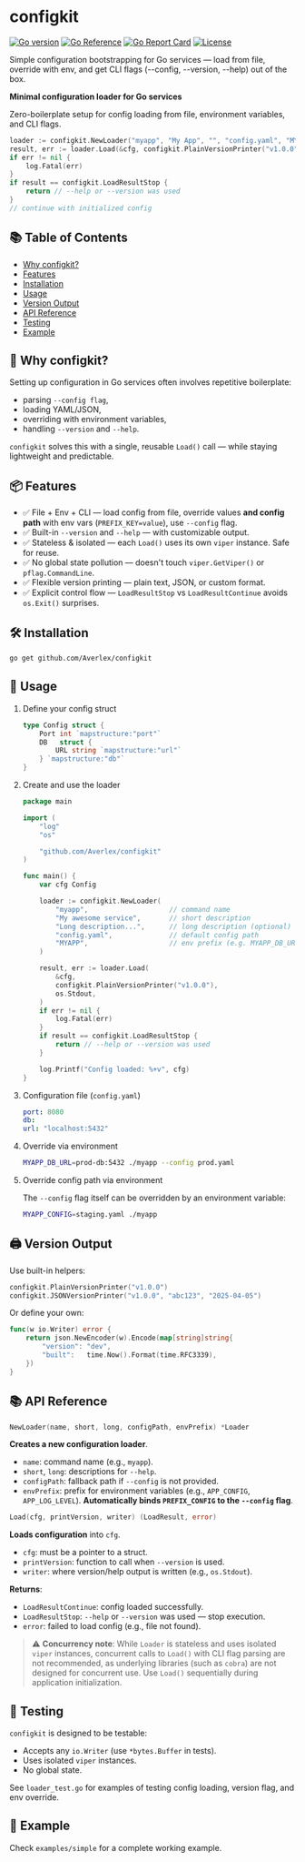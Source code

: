 # configkit

[![Go version](https://img.shields.io/badge/go-1.24.2+-blue.svg)](https://golang.org)
[![Go Reference](https://pkg.go.dev/badge/github.com/Averlex/configkit.svg)](https://pkg.go.dev/github.com/Averlex/configkit)
[![Go Report Card](https://goreportcard.com/badge/github.com/Averlex/configkit)](https://goreportcard.com/report/github.com/Averlex/configkit)
[![License](https://img.shields.io/badge/license-MIT-blue.svg)](LICENSE)

Simple configuration bootstrapping for Go services — load from file, override with env, and get CLI flags (--config, --version, --help) out of the box.

**Minimal configuration loader for Go services**

Zero-boilerplate setup for config loading from file, environment variables, and CLI flags.

```go
loader := configkit.NewLoader("myapp", "My App", "", "config.yaml", "MYAPP")
result, err := loader.Load(&cfg, configkit.PlainVersionPrinter("v1.0.0"), os.Stdout)
if err != nil {
    log.Fatal(err)
}
if result == configkit.LoadResultStop {
    return // --help or --version was used
}
// continue with initialized config
```

## 📚 Table of Contents

- [Why configkit?](#-why-configkit)
- [Features](#-features)
- [Installation](#-installation)
- [Usage](#-usage)
- [Version Output](#-version-output)
- [API Reference](#-api-reference)
- [Testing](#-testing)
- [Example](#-example)

## 🚀 Why configkit?

Setting up configuration in Go services often involves repetitive boilerplate:

- parsing `--config flag`,
- loading YAML/JSON,
- overriding with environment variables,
- handling `--version` and `--help`.

`configkit` solves this with a single, reusable `Load()` call — while staying lightweight and predictable.

## 📦 Features

- ✅ File + Env + CLI — load config from file, override values **and config path** with env vars (`PREFIX_KEY=value`), use `--config` flag.
- ✅ Built-in `--version` and `--help` — with customizable output.
- ✅ Stateless & isolated — each `Load()` uses its own `viper` instance. Safe for reuse.
- ✅ No global state pollution — doesn't touch `viper.GetViper()` or `pflag.CommandLine`.
- ✅ Flexible version printing — plain text, JSON, or custom format.
- ✅ Explicit control flow — `LoadResultStop` vs `LoadResultContinue` avoids `os.Exit()` surprises.

## 🛠 Installation

```bash
go get github.com/Averlex/configkit
```

## 🧩 Usage

1. Define your config struct
   ```go
   type Config struct {
       Port int `mapstructure:"port"`
       DB   struct {
           URL string `mapstructure:"url"`
       } `mapstructure:"db"`
   }
   ```
2. Create and use the loader

   ```go
   package main

   import (
       "log"
       "os"

       "github.com/Averlex/configkit"
   )

   func main() {
       var cfg Config

       loader := configkit.NewLoader(
           "myapp",                    // command name
           "My awesome service",       // short description
           "Long description...",      // long description (optional)
           "config.yaml",              // default config path
           "MYAPP",                    // env prefix (e.g. MYAPP_DB_URL)
       )

       result, err := loader.Load(
           &cfg,
           configkit.PlainVersionPrinter("v1.0.0"),
           os.Stdout,
       )
       if err != nil {
           log.Fatal(err)
       }
       if result == configkit.LoadResultStop {
           return // --help or --version was used
       }

       log.Printf("Config loaded: %+v", cfg)
   }
   ```

3. Configuration file (`config.yaml`)

   ```yaml
   port: 8080
   db:
   url: "localhost:5432"
   ```

4. Override via environment

   ```bash
   MYAPP_DB_URL=prod-db:5432 ./myapp --config prod.yaml
   ```

5. Override config path via environment

   The `--config` flag itself can be overridden by an environment variable:

   ```bash
   MYAPP_CONFIG=staging.yaml ./myapp
   ```

## 🖨 Version Output

Use built-in helpers:

```go
configkit.PlainVersionPrinter("v1.0.0")
configkit.JSONVersionPrinter("v1.0.0", "abc123", "2025-04-05")
```

Or define your own:

```go
func(w io.Writer) error {
    return json.NewEncoder(w).Encode(map[string]string{
        "version": "dev",
        "built":   time.Now().Format(time.RFC3339),
    })
}
```

## 📚 API Reference

```go
NewLoader(name, short, long, configPath, envPrefix) *Loader
```

**Creates a new configuration loader**.

- `name`: command name (e.g., `myapp`).
- `short`, `long`: descriptions for `--help`.
- `configPath`: fallback path if `--config` is not provided.
- `envPrefix`: prefix for environment variables (e.g., `APP_CONFIG`, `APP_LOG_LEVEL`).
  **Automatically binds `PREFIX_CONFIG` to the `--config` flag**.

```go
Load(cfg, printVersion, writer) (LoadResult, error)
```

**Loads configuration** into `cfg`.

- `cfg`: must be a pointer to a struct.
- `printVersion`: function to call when `--version` is used.
- `writer`: where version/help output is written (e.g., `os.Stdout`).

**Returns**:

- `LoadResultContinue`: config loaded successfully.
- `LoadResultStop`: `--help` or `--version` was used — stop execution.
- `error`: failed to load config (e.g., file not found).

> ⚠️ **Concurrency note**: While `Loader` is stateless and uses isolated `viper` instances, concurrent calls to `Load()` with CLI flag parsing are not recommended, as underlying libraries (such as `cobra`) are not designed for concurrent use. Use `Load()` sequentially during application initialization.

## 🧪 Testing

`configkit` is designed to be testable:

- Accepts any `io.Writer` (use `*bytes.Buffer` in tests).
- Uses isolated `viper` instances.
- No global state.

See `loader_test.go` for examples of testing config loading, version flag, and env override.

## 🧰 Example

Check `examples/simple` for a complete working example.
